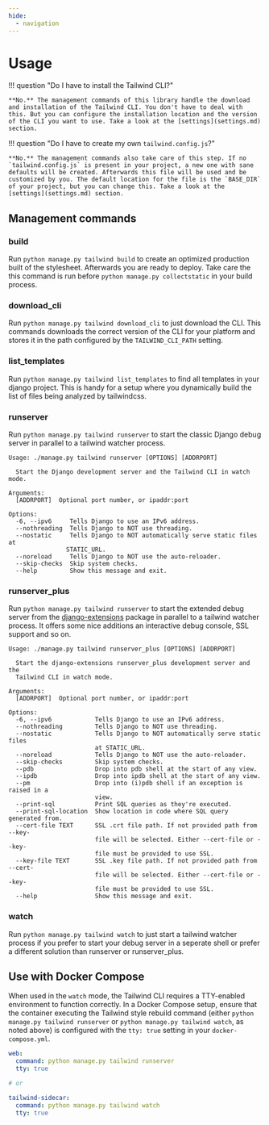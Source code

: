 ```yaml
---
hide:
  - navigation
---
```


# Usage

!!! question "Do I have to install the Tailwind CLI?"

    **No.** The management commands of this library handle the download and installation of the Tailwind CLI. You don't have to deal with this. But you can configure the installation location and the version of the CLI you want to use. Take a look at the [settings](settings.md) section.

!!! question "Do I have to create my own `tailwind.config.js`?"

    **No.** The management commands also take care of this step. If no `tailwind.config.js` is present in your project, a new one with sane defaults will be created. Afterwards this file will be used and be customized by you. The default location for the file is the `BASE_DIR` of your project, but you can change this. Take a look at the [settings](settings.md) section.

## Management commands

### build

Run `python manage.py tailwind build` to create an optimized production built of the stylesheet. Afterwards you are ready to deploy. Take care the this command is run before `python manage.py collectstatic` in your build process.

### download_cli

Run `python manage.py tailwind download_cli` to just download the CLI. This commands downloads the correct version of the CLI for your platform and stores it in the path configured by the `TAILWIND_CLI_PATH` setting.

### list_templates

Run `python manage.py tailwind list_templates` to find all templates in your django project. This is handy for a setup where you dynamically build the list of files being analyzed by tailwindcss.

### runserver

Run `python manage.py tailwind runserver` to start the classic Django debug server in parallel to a tailwind watcher process.

```shell
Usage: ./manage.py tailwind runserver [OPTIONS] [ADDRPORT]

  Start the Django development server and the Tailwind CLI in watch mode.

Arguments:
  [ADDRPORT]  Optional port number, or ipaddr:port

Options:
  -6, --ipv6     Tells Django to use an IPv6 address.
  --nothreading  Tells Django to NOT use threading.
  --nostatic     Tells Django to NOT automatically serve static files at
                STATIC_URL.
  --noreload     Tells Django to NOT use the auto-reloader.
  --skip-checks  Skip system checks.
  --help         Show this message and exit.
```

### runserver_plus

Run `python manage.py tailwind runserver` to start the extended debug server from the [django-extensions](https://django-extensions.readthedocs.io/en/latest/runserver_plus.html) package in parallel to a tailwind watcher process. It offers some nice additions an interactive debug console, SSL support and so on.

```shell
Usage: ./manage.py tailwind runserver_plus [OPTIONS] [ADDRPORT]

  Start the django-extensions runserver_plus development server and the
  Tailwind CLI in watch mode.

Arguments:
  [ADDRPORT]  Optional port number, or ipaddr:port

Options:
  -6, --ipv6            Tells Django to use an IPv6 address.
  --nothreading         Tells Django to NOT use threading.
  --nostatic            Tells Django to NOT automatically serve static files
                        at STATIC_URL.
  --noreload            Tells Django to NOT use the auto-reloader.
  --skip-checks         Skip system checks.
  --pdb                 Drop into pdb shell at the start of any view.
  --ipdb                Drop into ipdb shell at the start of any view.
  --pm                  Drop into (i)pdb shell if an exception is raised in a
                        view.
  --print-sql           Print SQL queries as they're executed.
  --print-sql-location  Show location in code where SQL query generated from.
  --cert-file TEXT      SSL .crt file path. If not provided path from --key-
                        file will be selected. Either --cert-file or --key-
                        file must be provided to use SSL.
  --key-file TEXT       SSL .key file path. If not provided path from --cert-
                        file will be selected. Either --cert-file or --key-
                        file must be provided to use SSL.
  --help                Show this message and exit.
```

### watch

Run `python manage.py tailwind watch` to just start a tailwind watcher process if you prefer to start your debug server in a seperate shell or prefer a different solution than runserver or runserver_plus.

## Use with Docker Compose

When used in the `watch` mode, the Tailwind CLI requires a TTY-enabled environment to function correctly. In a Docker Compose setup, ensure that the container executing the Tailwind style rebuild command (either `python manage.py tailwind runserver` or `python manage.py tailwind watch`, as noted above) is configured with the `tty: true` setting in your `docker-compose.yml`.

```yaml
web:
  command: python manage.py tailwind runserver
  tty: true

# or

tailwind-sidecar:
  command: python manage.py tailwind watch
  tty: true
```
